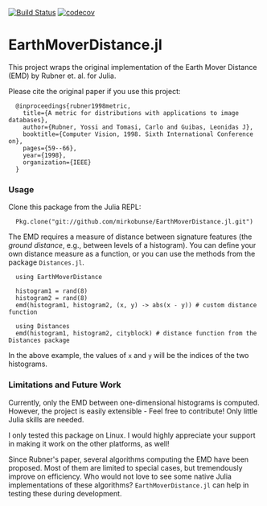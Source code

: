 [![Build Status](https://travis-ci.org/mirkobunse/EarthMoverDistance.jl.svg?branch=master)](https://travis-ci.org/mirkobunse/EarthMoverDistance.jl)
[![codecov](https://codecov.io/gh/mirkobunse/EarthMoverDistance.jl/branch/master/graph/badge.svg)](https://codecov.io/gh/mirkobunse/EarthMoverDistance.jl)

# EarthMoverDistance.jl

This project wraps the original implementation of the Earth Mover Distance (EMD) by Rubner
et. al. for Julia.

Please cite the original paper if you use this project:

      @inproceedings{rubner1998metric,
        title={A metric for distributions with applications to image databases},
        author={Rubner, Yossi and Tomasi, Carlo and Guibas, Leonidas J},
        booktitle={Computer Vision, 1998. Sixth International Conference on},
        pages={59--66},
        year={1998},
        organization={IEEE}
      }


### Usage

Clone this package from the Julia REPL:

      Pkg.clone("git://github.com/mirkobunse/EarthMoverDistance.jl.git")

The EMD requires a measure of distance between signature features (the _ground distance_,
e.g., between levels of a histogram). You can define your own distance measure as a
function, or you can use the methods from the package `Distances.jl`.

      using EarthMoverDistance
      
      histogram1 = rand(8)
      histogram2 = rand(8)
      emd(histogram1, histogram2, (x, y) -> abs(x - y)) # custom distance function
      
      using Distances
      emd(histogram1, histogram2, cityblock) # distance function from the Distances package

In the above example, the values of `x` and `y` will be the indices of the two histograms.


### Limitations and Future Work

Currently, only the EMD between one-dimensional histograms is computed.
However, the project is easily extensible - Feel free to contribute!
Only little Julia skills are needed.

I only tested this package on Linux. I would highly appreciate your support in making it
work on the other platforms, as well!

Since Rubner's paper, several algorithms computing the EMD have been proposed.
Most of them are limited to special cases, but tremendously improve on efficiency.
Who would not love to see some native Julia implementations of these algorithms?
`EarthMoverDistance.jl` can help in testing these during development.

